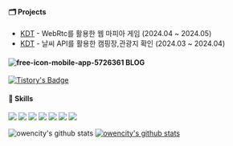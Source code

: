 #### 🗂️ Projects 
- [KDT](https://github.com/bamyanggang-project/bamyanggang-BE) - WebRtc를 활용한 웹 마피아 게임 (2024.04 ~ 2024.05)
- [KDT](https://github.com/followpaldo/followpaldo_project) -  날씨 API를 활용한 캠핑장,관광지 확인 (2024.03 ~ 2024.04)

#### ![free-icon-mobile-app-5726361](https://github.com/owencity/owencity/assets/151708233/b777de34-999b-4efc-9899-469bb1f88209) BLOG
[![Tistory's Badge](https://github-readme-tistory-card.vercel.app/api/badge?name=owencity)](https://owencity.tistory.com/)


#### 🔨 Skills
<a target="_blank"><img src="https://img.shields.io/badge/Java-437291?style=for-the-badge&logo=openjdk&logoColor=white"/></a>
<a target="_blank"><img src="https://img.shields.io/badge/Spring-6DB33F?style=for-the-badge&logo=Spring&logoColor=white"/></a>
<a target="_blank"><img src="https://img.shields.io/badge/React-61DAFB?style=for-the-badge&logo=React&logoColor=white"></a>
<a target="_blank"><img src="https://img.shields.io/badge/nginx-%23009639.svg?style=for-the-badge&logo=nginx&logoColor=white"></a>
<a target="_blank"><img src="https://img.shields.io/badge/Spring Security-6DB33F?style=for-the-badge&logo=springsecurity&logoColor=white"/></a>
<a target="_blank"><img src="https://img.shields.io/badge/AWS-232F3E?style=for-the-badge&logo=AmazonAWS&logoColor=white"/></a>
<a target="_blank"><img src="https://img.shields.io/badge/MySQL-4479A1?style=for-the-badge&logo=mysql&logoColor=white"/></a>


![owencity's github stats](https://github-readme-stats.vercel.app/api?username=owencity&show_icons=true)
[![owencity's github stats](https://github-readme-stats.vercel.app/api/top-langs/?username=owencity&show_icons=true&hide_border=true&title_color=004386&icon_color=004386&layout=compact)](https://github.com/owencity)
